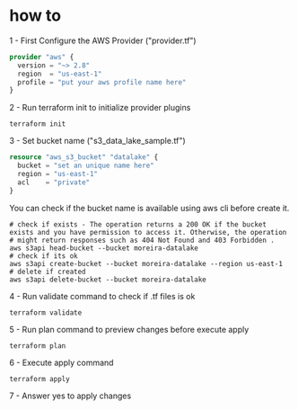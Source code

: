 # how to

1 - First Configure the AWS Provider ("provider.tf")

```tf
provider "aws" {
  version = "~> 2.8"
  region  = "us-east-1"
  profile = "put your aws profile name here"
}
```

2 - Run terraform init to initialize provider plugins

```shell
terraform init
```
3 - Set bucket name ("s3_data_lake_sample.tf")

```tf
resource "aws_s3_bucket" "datalake" {
  bucket = "set an unique name here"
  region = "us-east-1"
  acl    = "private"
}
```

You can check if the bucket name is available using aws cli before create it.

```shell
# check if exists - The operation returns a 200 OK if the bucket exists and you have permission to access it. Otherwise, the operation 
# might return responses such as 404 Not Found and 403 Forbidden .
aws s3api head-bucket --bucket moreira-datalake
# check if its ok
aws s3api create-bucket --bucket moreira-datalake --region us-east-1
# delete if created
aws s3api delete-bucket --bucket moreira-datalake
```

4 - Run validate command to check if .tf files is ok

```shell
terraform validate
```

5 - Run plan command to preview changes before execute apply

```shell
terraform plan
```

6 - Execute apply command

```shell
terraform apply
```

7 - Answer yes to apply changes
